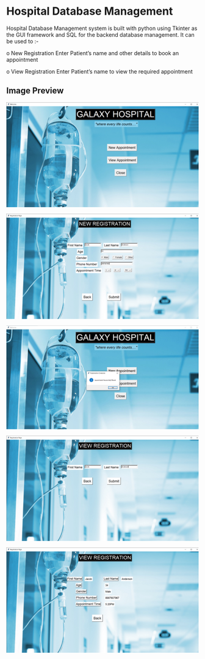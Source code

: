 <h1> Hospital Database Management </h1>
 
 Hospital Database Management system is built with python using Tkinter as the GUI framework and SQL for the backend database management. 
 It can be used to :-
 
 o New Registration 
 Enter Patient’s name and other details to book an appointment 
 
 o View Registration 
 Enter Patient’s name to view the required appointment
 
<h2> Image Preview </h2>

![Welcome Page](/Welcome.png)

![New Registration](/New%20Registration.png)

![Message Box](/Messagebox.JPG)

![View Registration](/View%20Registration.png)

![Patient Details](/Patient%20Details.png)
